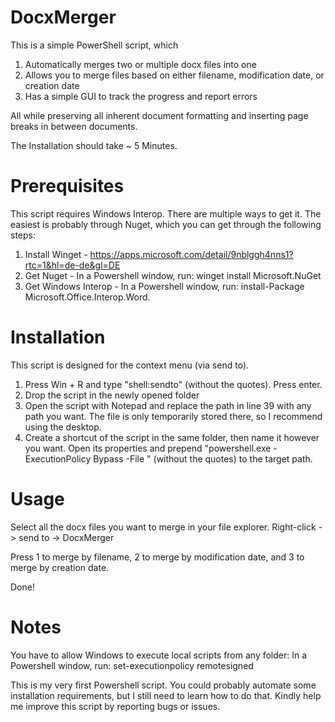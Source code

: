# DocxMerger

This is a simple PowerShell script, which
1. Automatically merges two or multiple docx files into one
2. Allows you to merge files based on either filename, modification date, or creation date
3. Has a simple GUI to track the progress and report errors

All while preserving all inherent document formatting and inserting page breaks in between documents.

The Installation should take ~ 5 Minutes.


# Prerequisites
This script requires Windows Interop. There are multiple ways to get it. The easiest is probably through Nuget, which you can get through the following steps:
1. Install Winget - https://apps.microsoft.com/detail/9nblggh4nns1?rtc=1&hl=de-de&gl=DE
2. Get Nuget - In a Powershell window, run: winget install Microsoft.NuGet
3. Get Windows Interop - In a Powershell window, run: install-Package Microsoft.Office.Interop.Word.


# Installation
This script is designed for the context menu (via send to).
1. Press Win + R and type "shell:sendto" (without the quotes). Press enter.
3. Drop the script in the newly opened folder
4. Open the script with Notepad and replace the path in line 39 with any path you want. The file is only temporarily stored there, so I recommend using the desktop.
5. Create a shortcut of the script in the same folder, then name it however you want. Open its properties and prepend "powershell.exe -ExecutionPolicy Bypass -File " (without the quotes) to the target path.

# Usage
Select all the docx files you want to merge in your file explorer. Right-click -> send to -> DocxMerger

Press 1 to merge by filename, 2 to merge by modification date, and 3 to merge by creation date.

Done!

# Notes
You have to allow Windows to execute local scripts from any folder: In a Powershell window, run: set-executionpolicy remotesigned


This is my very first Powershell script. You could probably automate some installation requirements, but I still need to learn how to do that. Kindly help me improve this script by reporting bugs or issues.
